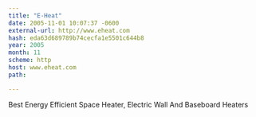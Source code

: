 ```yaml
---
title: "E-Heat"
date: 2005-11-01 10:07:37 -0600
external-url: http://www.eheat.com
hash: eda63d689789b74cecfa1e5501c644b8
year: 2005
month: 11
scheme: http
host: www.eheat.com
path: 

---
```


Best Energy Efficient Space Heater, Electric Wall And Baseboard Heaters
